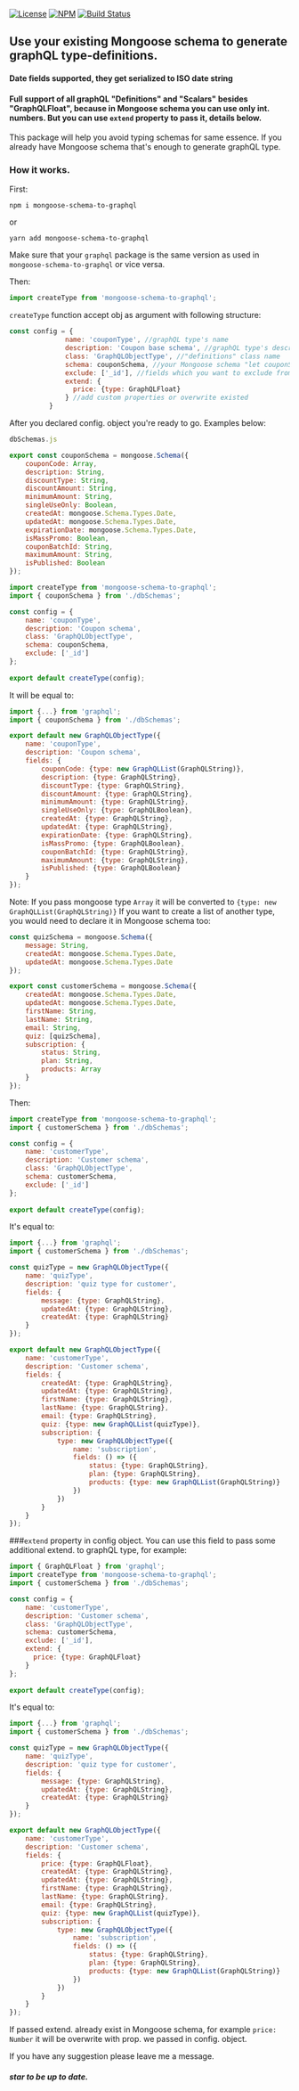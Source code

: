 [![License](https://img.shields.io/npm/l/mongoose-schema-to-graphql.svg)](https://www.npmjs.com/package/mongoose-schema-to-graphql)
[![NPM](https://img.shields.io/npm/v/mongoose-schema-to-graphql.svg)](https://www.npmjs.com/package/mongoose-schema-to-graphql)
[![Build Status](https://travis-ci.org/sarkistlt/mongoose-schema-to-graphql.svg?branch=master)](https://travis-ci.org/sarkistlt/mongoose-schema-to-graphql)

## Use your existing Mongoose schema to generate graphQL type-definitions.
#### Date fields supported, they get serialized to ISO date string
#### Full support of all graphQL "Definitions" and "Scalars" besides "GraphQLFloat", because in Mongoose schema you can use only int. numbers. But you can use ```extend``` property to pass it, details below. 

This package will help you  avoid typing schemas for same essence.
If you already have Mongoose schema that's enough to generate graphQL type.

### How it works.
First:
~~~shell
npm i mongoose-schema-to-graphql
~~~

or

~~~shell
yarn add mongoose-schema-to-graphql
~~~

Make sure that your ```graphql``` package is the same version as used in ```mongoose-schema-to-graphql``` or vice versa.

Then:
~~~js
import createType from 'mongoose-schema-to-graphql';
~~~

`createType` function accept obj as argument with following structure:
~~~js
const config = {
              name: 'couponType', //graphQL type's name
              description: 'Coupon base schema', //graphQL type's description
              class: 'GraphQLObjectType', //"definitions" class name
              schema: couponSchema, //your Mongoose schema "let couponSchema = mongoose.Schema({...})"
              exclude: ['_id'], //fields which you want to exclude from mongoose schema
              extend: {
                price: {type: GraphQLFloat}
              } //add custom properties or overwrite existed
          }
~~~

After you declared config. object you're ready to go. Examples below:
~~~js
dbSchemas.js

export const couponSchema = mongoose.Schema({
    couponCode: Array,
    description: String,
    discountType: String,
    discountAmount: String,
    minimumAmount: String,
    singleUseOnly: Boolean,
    createdAt: mongoose.Schema.Types.Date,
    updatedAt: mongoose.Schema.Types.Date,
    expirationDate: mongoose.Schema.Types.Date,
    isMassPromo: Boolean,
    couponBatchId: String,
    maximumAmount: String,
    isPublished: Boolean
});
~~~

~~~js
import createType from 'mongoose-schema-to-graphql';
import { couponSchema } from './dbSchemas';

const config = {
    name: 'couponType',
    description: 'Coupon schema',
    class: 'GraphQLObjectType',
    schema: couponSchema,
    exclude: ['_id']
};
          
export default createType(config);
~~~
 
It will be equal to:
~~~js
import {...} from 'graphql';
import { couponSchema } from './dbSchemas';

export default new GraphQLObjectType({
    name: 'couponType',
    description: 'Coupon schema',
    fields: {
        couponCode: {type: new GraphQLList(GraphQLString)},
        description: {type: GraphQLString},
        discountType: {type: GraphQLString},
        discountAmount: {type: GraphQLString},
        minimumAmount: {type: GraphQLString},
        singleUseOnly: {type: GraphQLBoolean},
        createdAt: {type: GraphQLString},
        updatedAt: {type: GraphQLString},
        expirationDate: {type: GraphQLString},
        isMassPromo: {type: GraphQLBoolean},
        couponBatchId: {type: GraphQLString},
        maximumAmount: {type: GraphQLString},
        isPublished: {type: GraphQLBoolean}
    }
});
~~~

Note: If you pass mongoose type ```Array``` it will be converted to ```{type: new GraphQLList(GraphQLString)}```
If you want to create a list of another type, you would need to declare it in Mongoose schema too:
~~~js
const quizSchema = mongoose.Schema({
    message: String,
    createdAt: mongoose.Schema.Types.Date,
    updatedAt: mongoose.Schema.Types.Date
});

export const customerSchema = mongoose.Schema({
    createdAt: mongoose.Schema.Types.Date,
    updatedAt: mongoose.Schema.Types.Date,
    firstName: String,
    lastName: String,
    email: String,
    quiz: [quizSchema],
    subscription: {
        status: String,
        plan: String,
        products: Array
    }
});
~~~

Then: 
~~~js
import createType from 'mongoose-schema-to-graphql';
import { customerSchema } from './dbSchemas';

const config = {
    name: 'customerType',
    description: 'Customer schema',
    class: 'GraphQLObjectType',
    schema: customerSchema,
    exclude: ['_id']
};
          
export default createType(config);
~~~

It's equal to:
~~~js
import {...} from 'graphql';
import { customerSchema } from './dbSchemas';

const quizType = new GraphQLObjectType({
    name: 'quizType',
    description: 'quiz type for customer',
    fields: {
        message: {type: GraphQLString},
        updatedAt: {type: GraphQLString},
        createdAt: {type: GraphQLString}
    }
});

export default new GraphQLObjectType({
    name: 'customerType',
    description: 'Customer schema',
    fields: {
        createdAt: {type: GraphQLString},
        updatedAt: {type: GraphQLString},
        firstName: {type: GraphQLString},
        lastName: {type: GraphQLString},
        email: {type: GraphQLString},
        quiz: {type: new GraphQLList(quizType)},
        subscription: {
            type: new GraphQLObjectType({
                name: 'subscription',
                fields: () => ({
                    status: {type: GraphQLString},
                    plan: {type: GraphQLString},
                    products: {type: new GraphQLList(GraphQLString)}
                })
            })
        }
    }
});
~~~

###```extend``` property in config object.
You can use this field to pass some additional extend. to graphQL type, for example:
~~~js
import { GraphQLFloat } from 'graphql';
import createType from 'mongoose-schema-to-graphql';
import { customerSchema } from './dbSchemas';

const config = {
    name: 'customerType',
    description: 'Customer schema',
    class: 'GraphQLObjectType',
    schema: customerSchema,
    exclude: ['_id'],
    extend: {
      price: {type: GraphQLFloat}
    }
};
          
export default createType(config);
~~~

It's equal to:
~~~js
import {...} from 'graphql';
import { customerSchema } from './dbSchemas';

const quizType = new GraphQLObjectType({
    name: 'quizType',
    description: 'quiz type for customer',
    fields: {
        message: {type: GraphQLString},
        updatedAt: {type: GraphQLString},
        createdAt: {type: GraphQLString}
    }
});

export default new GraphQLObjectType({
    name: 'customerType',
    description: 'Customer schema',
    fields: {
        price: {type: GraphQLFloat},
        createdAt: {type: GraphQLString},
        updatedAt: {type: GraphQLString},
        firstName: {type: GraphQLString},
        lastName: {type: GraphQLString},
        email: {type: GraphQLString},
        quiz: {type: new GraphQLList(quizType)},
        subscription: {
            type: new GraphQLObjectType({
                name: 'subscription',
                fields: () => ({
                    status: {type: GraphQLString},
                    plan: {type: GraphQLString},
                    products: {type: new GraphQLList(GraphQLString)}
                })
            })
        }
    }
});
~~~

If passed extend. already exist in Mongoose schema, for example ```price: Number``` it will be overwrite with prop. we passed in config. object. 

If you have any suggestion please leave me a message.
##### star to be up to date.
